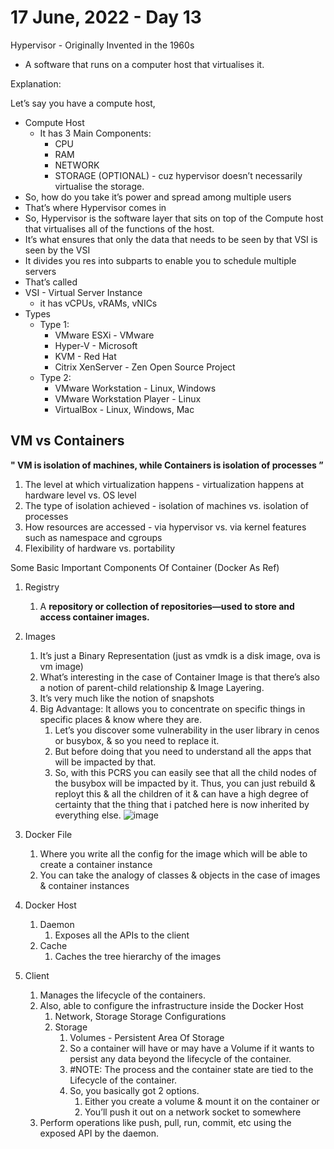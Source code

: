 # 17 June, 2022 - Day 13
Hypervisor - Originally Invented in the 1960s

- A software that runs on a computer host that virtualises it.

Explanation:

Let’s say you have a compute host,

- Compute Host
    - It has 3 Main Components:
        - CPU
        - RAM
        - NETWORK
        - STORAGE (OPTIONAL) - cuz hypervisor doesn’t necessarily virtualise the storage.
- So, how do you take it’s power and spread among multiple users
- That’s where Hypervisor comes in
- So, Hypervisor is the software layer that sits on top of the Compute host that virtualises all of the functions of the host.
- It’s what ensures that only the data that needs to be seen by that VSI is seen by the VSI
- It divides you res into subparts to enable you to schedule multiple servers
- That’s called
- VSI - Virtual Server Instance
    - it has vCPUs, vRAMs, vNICs
- Types
  - Type 1:
    - VMware ESXi - VMware
    - Hyper-V - Microsoft
    - KVM - Red Hat
    - Citrix XenServer - Zen Open Source Project
  - Type 2:
    - VMware Workstation - Linux, Windows
    - VMware Workstation Player - Linux
    - VirtualBox - Linux, Windows, Mac

## VM vs Containers

 **" VM is isolation of machines, while Containers is isolation of processes ”**

1. The level at which virtualization happens - virtualization happens at hardware level vs. OS level
2. The type of isolation achieved - isolation of machines vs. isolation of processes
3. How resources are accessed - via hypervisor vs. via kernel features such as namespace and cgroups
4. Flexibility of hardware vs. portability

Some Basic Important Components Of Container (Docker As Ref)
1. Registry
    1. A **repository or collection of repositories—used to store and access container images.**
2. Images
    1. It’s just a Binary Representation (just as vmdk is a disk image, ova is vm image)
    2. What’s interesting in the case of Container Image is that there’s also a notion of parent-child relationship & Image Layering.
    3. It’s very much like the notion of snapshots
    4. Big Advantage: It allows you to concentrate on specific things in specific places & know where they are.
        1. Let’s you discover some vulnerability in the user library in cenos or busybox, & so you need to replace it. 
        2. But before doing that you need to understand all the apps that will be impacted by that.
        3. So, with this PCRS you can easily see that all the child nodes of the busybox will be impacted by it. Thus, you can just rebuild & reployt this & all the children of it & can have a high degree of certainty that the thing that i patched here is now inherited by everything else.
    ![image](https://user-images.githubusercontent.com/66965591/174392143-219a2ac0-49db-4a79-b8ea-098bd4d4327f.png)    
    
3. Docker File
    1. Where you write all the config for the image which will be able to create a container instance
    2. You can take the analogy of classes & objects in the case of images & container instances
4. Docker Host 
    1. Daemon 
        1. Exposes all the APIs to the client
    2. Cache
        1. Caches the tree hierarchy of the images
5. Client
    1. Manages the lifecycle of the containers.
    2. Also, able to configure the infrastructure inside the Docker Host
        1. Network, Storage Storage Configurations
        2. Storage
            1. Volumes - Persistent Area Of Storage
            2. So a container will have or may have a Volume if it wants to persist any data beyond the lifecycle of the container.
            3. #NOTE: The process and the container state are tied to the Lifecycle of the container.
            4. So, you basically got 2 options.
                1. Either you create a volume & mount it on the container or
                2. You’ll push it out on a network socket to somewhere
    3. Perform operations like push, pull, run, commit, etc using the exposed API by the daemon.
